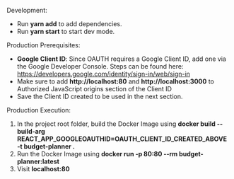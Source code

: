 Development:
 - Run **yarn add** to add dependencies.
 - Run **yarn start** to start dev mode.

Production Prerequisites:
 - **Google Client ID**: Since OAUTH requires a Google Client ID, add one via the Google Developer Console. Steps can be found here: https://developers.google.com/identity/sign-in/web/sign-in
 - Make sure to add **http://localhost:80** and **http://localhost:3000** to  Authorized JavaScript origins section of the Client ID
 - Save the Client ID created to be used in the next section.

Production Execution:
 1. In the project root folder, build the Docker Image using **docker build --build-arg REACT_APP_GOOGLEOAUTHID=OAUTH_CLIENT_ID_CREATED_ABOVE -t budget-planner .**
 2. Run the Docker Image using  **docker run -p 80:80 --rm budget-planner:latest**
 3. Visit **localhost:80** 

  
 
 
